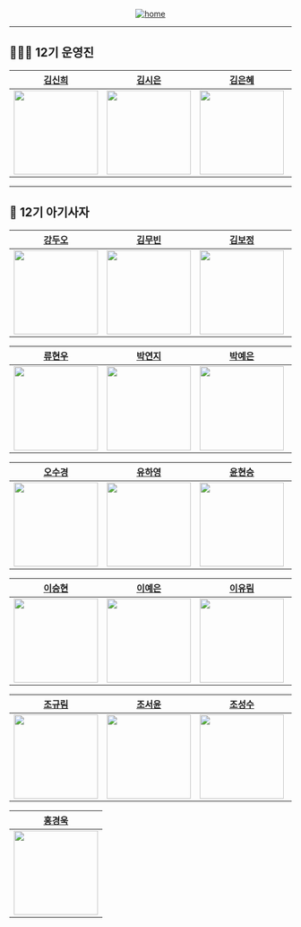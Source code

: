 <div align="center">

<a href="https://likelion-12th-skhu.github.io/">

![home](https://img.shields.io/badge/Home-LikeLion12th-orange)

</a>

</div>

---

## 👩🏻‍💻 12기 운영진

|          [김신희](https://github.com/shinheekim)          |          [김시은](https://github.com/kimsieun99)          |          [김은혜](https://github.com/gracekim527)          |          [김효중](https://github.com/khj0426)          |          [백하윤](https://github.com/hayoon07)          |          [안준영](https://github.com/Junyeong-An)          |          [오동재](https://github.com/djdongjae)          |          [주영빈](https://github.com/Rommmu)          |          [최기웅](https://github.com/giwoong01)          |
| :-------------------------------------------------------: | :-------------------------------------------------------: | :--------------------------------------------------------: | :----------------------------------------------------: | :-----------------------------------------------------: | :--------------------------------------------------------: | :------------------------------------------------------: | :---------------------------------------------------: | :------------------------------------------------------: |
| <img src="https://github.com/shinheekim.png" width="150"> | <img src="https://github.com/kimsieun99.png" width="150"> | <img src="https://github.com/gracekim527.png" width="150"> | <img src="https://github.com/khj0426.png" width="150"> | <img src="https://github.com/hayoon07.png" width="150"> | <img src="https://github.com/Junyeong-An.png" width="150"> | <img src="https://github.com/djdongjae.png" width="150"> | <img src="https://github.com/Rommmu.png" width="150"> | <img src="https://github.com/giwoong01.png" width="150"> |

---

## 🦁 12기 아기사자

|            [강두오](https://github.com/kduoh99)             |         [김무빈](https://github.com/kimmubin0318)         |           [김보정](https://github.com/Bojungk)            |          [김수현](https://github.com/sss4920)          |          [김용욱](https://github.com/kimyongwook98)          |
| :---------------------------------------------------------: | :-------------------------------------------------------: | :-------------------------------------------------------: | :----------------------------------------------------------: | :----------------------------------------------------------: |
| <img src="https://github.com/kduoh99.png" width="150"> | <img src="https://github.com/kimmubin0318.png" width="150"> | <img src="https://github.com/Bojungk.png" width="150"> | <img src="https://github.com/sss4920.png" width="150"> | <img src="https://github.com/kimyongwook98.png" width="150"> |

|          [류현우](https://github.com/HyeonWooRyu213)          |          [박연지](https://github.com/yeonja23)          |          [박예은](https://github.com/yengniws)          |          [서연진](https://github.com/shtfh)          |          [양라윤](https://github.com/rryuuni)          |
| :---------------------------------------------------------: | :-------------------------------------------------------: | :-------------------------------------------------------: | :----------------------------------------------------------: | :----------------------------------------------------------: |
| <img src="https://github.com/HyeonWooRyu213.png" width="150"> | <img src="https://github.com/yeonja23.png" width="150"> | <img src="https://github.com/yengniws.png" width="150"> | <img src="https://github.com/shtfh.png" width="150"> | <img src="https://github.com/rryuuni.png" width="150"> |

|          [오수경](https://github.com/SuKyeong2002)          |          [유하영](https://github.com/ttttkii913)          |          [윤현승](https://github.com/dbsgustmd)          |          [이서영](https://github.com/leeseoyoung05)          |          [이슬아](https://github.com/seulah03)          |
| :---------------------------------------------------------: | :-------------------------------------------------------: | :-------------------------------------------------------: | :----------------------------------------------------------: | :----------------------------------------------------------: |
| <img src="https://github.com/SuKyeong2002.png" width="150"> | <img src="https://github.com/ttttkii913.png" width="150"> | <img src="https://github.com/dbsgustmd.png" width="150"> | <img src="https://github.com/leeseoyoung05.png" width="150"> | <img src="https://github.com/seulah03.png" width="150"> |

|          [이승현](https://github.com/shlee5002)          |          [이예은](https://github.com/eunxeum)          |          [이유림](https://github.com/mosiragora)          |          [정다연](https://github.com/firefox1234123)          |          [정희서](https://github.com/hs0333)          |
| :---------------------------------------------------------: | :-------------------------------------------------------: | :-------------------------------------------------------: | :----------------------------------------------------------: | :----------------------------------------------------------: |
| <img src="https://github.com/eunxeum.png" width="150"> | <img src="https://github.com/eunxeum.png" width="150"> | <img src="https://github.com/mosiragora.png" width="150"> | <img src="https://github.com/firefox1234123.png" width="150"> | <img src="https://github.com/hs0333.png" width="150"> |

|          [조규림](https://github.com/ckr8305)          |          [조서윤](https://github.com/seoyunv)          |          [조성수](https://github.com/Sungpie)          |          [지정욱](https://github.com/dkdpawjddnr)          |          [한장수](https://github.com/AWESOMEGUY5)          |
| :---------------------------------------------------------: | :-------------------------------------------------------: | :-------------------------------------------------------: | :----------------------------------------------------------: | :----------------------------------------------------------: |
| <img src="https://github.com/ckr8305.png" width="150"> | <img src="https://github.com/seoyunv.png" width="150"> | <img src="https://github.com/Sungpie.png" width="150"> | <img src="https://github.com/dkdpawjddnr.png" width="150"> | <img src="https://github.com/AWESOMEGUY5.png" width="150"> |

|         [홍경욱](https://github.com/kyxnguk)          |
| :---------------------------------------------------------: |
| <img src="https://github.com/kyxnguk.png" width="150"> |
